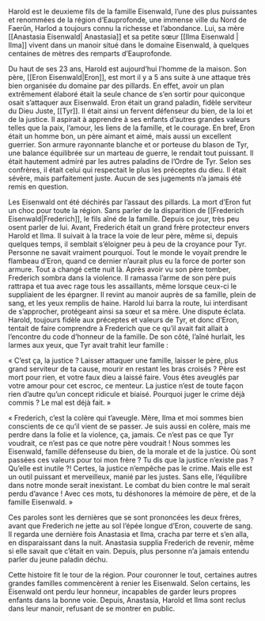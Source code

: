 
Harold est le deuxieme fils de la famille Eisenwald, l’une des plus puissantes et renommées de la région d’Eauprofonde, une immense ville du Nord de Faerûn, Harlod a toujours connu la richesse et l’abondance. Lui, sa mère [[Anastasia Eisenwald| Anastasia]] et sa petite sœur [[Ilma Eisenwald | Ilma]] vivent dans un manoir situé dans le domaine Eisenwald, à quelques centaines de mètres des remparts d’Eauprofonde.

Du haut de ses 23 ans, Harold est aujourd’hui l’homme de la maison. Son père, [[Eron Eisenwald|Eron]], est mort il y a 5 ans suite à une attaque très bien organisée du domaine par des pillards. En effet, avoir un plan extrêmement élaboré était la seule chance de s’en sortir pour quiconque osait s’attaquer aux Eisenwald. Eron était un grand paladin, fidèle serviteur du Dieu Juste, [[Tyr]]. Il était ainsi un fervent défenseur du bien, de la loi et de la justice. Il aspirait à apprendre à ses enfants d’autres grandes valeurs telles que la paix, l’amour, les liens de la famille, et le courage. En bref, Eron était un homme bon, un père aimant et aimé, mais aussi un excellent guerrier. Son armure rayonnante blanche et or porteuse du blason de Tyr, une balance équilibrée sur un marteau de guerre, le rendait tout puissant. Il était hautement admiré par les autres paladins de l’Ordre de Tyr. Selon ses confrères, il était celui qui respectait le plus les préceptes du dieu. Il était sévère, mais parfaitement juste. Aucun de ses jugements n’a jamais été remis en question.

Les Eisenwald ont été déchirés par l’assaut des pillards. La mort d’Eron fut un choc pour
toute la région. Sans parler de la disparition de [[Frederich Eisenwald|Frederich]], le fils aîné de la famille. Depuis ce jour, très peu osent parler de lui. Avant, Frederich était un grand frère protecteur envers Harold et Ilma. Il suivait à la trace la voie de leur père, même si, depuis quelques temps, il semblait s’éloigner peu à peu de la croyance pour Tyr. Personne ne savait vraiment pourquoi. Tout le monde le voyait prendre le flambeau d’Eron, quand ce dernier n’aurait plus eu la force de porter son armure. Tout a changé cette nuit là. Après avoir vu son père tomber, Frederich sombra dans la violence. Il ramassa l’arme de son père puis rattrapa et tua avec rage tous les assaillants, même lorsque ceux-ci le suppliaient de les épargner. Il revint au manoir auprès de sa famille, plein de sang, et les yeux remplis de haine. Harold
lui barra la route, lui interdisant de s’approcher, protégeant ainsi sa sœur et sa mère. Une dispute éclata. Harold, toujours fidèle aux préceptes et valeurs de Tyr, et donc d’Eron, tentait de faire comprendre à Frederich que ce qu’il avait fait allait à l’encontre du code d’honneur de la famille. De son côté, l’aîné hurlait, les larmes aux yeux, que Tyr avait trahit leur famille :

« C’est ça, la justice ? Laisser attaquer une famille, laisser le père, plus grand serviteur de ta cause, mourir en restant les bras croisés ? Père est mort pour rien, et votre faux dieu a laissé faire. Vous êtes aveuglés par votre amour pour cet escroc, ce menteur. La justice n’est de toute façon rien d’autre qu’un concept ridicule et biaisé. Pourquoi juger le crime déjà commis ? Le mal est déjà fait. »

« Frederich, c’est la colère qui t’aveugle. Mère, Ilma et moi sommes bien conscients de ce qu’il vient de se passer. Je suis aussi en colère, mais me perdre dans la folie et la violence, ça, jamais. Ce n’est pas ce que Tyr voudrait, ce n’est pas ce que notre père voudrait ! Nous sommes les Eisenwald, famille défenseuse du bien, de la morale et de la justice. Où sont passées ces valeurs pour toi mon frère ? Tu dis que la justice n’existe pas ? Qu’elle est inutile ?! Certes, la justice n’empêche pas le crime. Mais elle est un outil puissant et merveilleux, manié par les justes. Sans elle, l’équilibre dans notre monde serait
inexistant. Le combat du bien contre le mal serait perdu d’avance ! Avec ces mots, tu déshonores la mémoire de père, et de la famille Eisenwald. »

Ces paroles sont les dernières que se sont prononcées les deux frères, avant que Frederich ne jette au sol l’épée longue d’Eron, couverte de sang. Il regarda une dernière fois Anastasia et Ilma, cracha par terre et s’en alla, en disparaissant dans la nuit. Anastasia supplia Frederich de revenir, même si elle savait que c’était en vain. Depuis, plus personne n’a jamais entendu parler du jeune paladin déchu.

Cette histoire fit le tour de la région. Pour couronner le tout, certaines autres grandes
familles commencèrent à renier les Eisenwald. Selon certains, les Eisenwald ont perdu leur honneur, incapables de garder leurs propres enfants dans la bonne voie. Depuis, Anastasia, Harold et Ilma sont reclus dans leur manoir, refusant de se montrer en public.